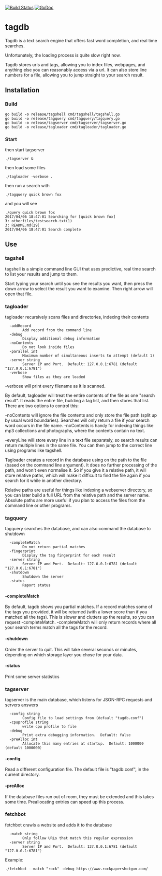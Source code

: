 [![Build Status](https://travis-ci.org/donomii/tagdb.svg?branch=master)](https://travis-ci.org/donomii/tagdb)
[![GoDoc](https://godoc.org/github.com/donomii/tagdb?status.svg)](https://godoc.org/github.com/donomii/tagdb)

# tagdb

Tagdb is a text search engine that offers fast word completion, and real time searches.

Unfortunately, the loading process is quite slow right now.

Tagdb stores urls and tags, allowing you to index files, webpages, and anything else you can reasonably access via a url.  It can also store line numbers for a file, allowing you to jump straight to your search result.

## Installation

### Build

    go build -o release/tagshell cmd/tagshell/tagshell.go
    go build -o release/tagquery cmd/tagquery/tagquery.go 
    go build -o release/tagserver cmd/tagserver/tagserver.go
    go build -o release/tagloader cmd/tagloader/tagloader.go

### Start

then start tagserver

    ./tagserver &

then load some files

    ./tagloader -verbose .

then run a search with

    ./tagquery quick brown fox

and you will see

    ./query quick brown fox
    2017/04/06 18:47:01 Searching for [quick brown fox]
    3: otherfiles/testsearch.txt(1)
    3: README.md(29)
    2017/04/06 18:47:01 Search complete

## Use


### tagshell

tagshell is a simple command line GUI that uses predictive, real time search to list your results and jump to them.

Start typing your search until you see the results you want, then press the down arrow to select the result you want to examine.  Then right arrow will open that file.
    
### tagloader

tagloader recursively scans files and directories, indexing their contents

      -addRecord
            Add record from the command line
      -debug
            Display additional debug information
      -noContents
            Do not look inside files
      -parallel int
            Maximum number of simultaneous inserts to attempt (default 1)
      -server string
            Server IP and Port.  Default: 127.0.0.1:6781 (default "127.0.0.1:6781")
      -verbose
            Show files as they are loaded

-verbose will print every filename as it is scanned.

By default, tagloader will treat the entire contents of the file as one "search result".  It reads the entire file, building a tag list, and then stores that list.  There are two options to control this:

-noContents will ignore the file contents and only store the file path (split up by usual word boundaries).  Searches will only return a file if your search word occurs in the file name.  -noContents is handy for indexing things like mp3 collections and photographs, where the contents contain no text.

-everyLine will store every line in a text file separately, so search results can return multiple lines in the same file.  You can then jump to the correct line using programs like tagshell.

Tagloader creates a record in the database using on the path to the file (based on the command line argument).  It does no further processing of the path, and won't even normalise it.  So if you give it a relative path, it will store relative paths, which will make it difficult to find the file again if you search for it while in another directory.

Relative paths are useful for things like indexing a webserver directory, so you can later build a full URL from the relative path and the server name.  Absolute paths are more useful if you plan to access the files from the command line or other programs.


### tagquery

tagquery searches the database, and can also command the database to shutdown

      -completeMatch
            Do not return partial matches
      -fingerprint
            Display the tag fingerprint for each result
      -server string
            Server IP and Port.  Default: 127.0.0.1:6781 (default "127.0.0.1:6781")
      -shutdown
            Shutdown the server
      -status
            Report status

#### -completeMatch

By default, tagdb shows you partial matches.  If a record matches some of the tags you provided, it will be returned (with a lower score than if you matched all the tags).  This is slower and clutters up the results, so you can request -completeMatch.  -completeMatch will only return records where all your search terms match all the tags for the record.

#### -shutdown

Order the server to quit.  This will take several seconds or minutes, depending on which storage layer you chose for your data.

#### -status

Print some server statistics


### tagserver

tagserver is the main database, which listens for JSON-RPC requests and servers answers

      -config string
            Config file to load settings from (default "tagdb.conf")
      -cpuprofile string
            write cpu profile to file
      -debug
            Print extra debugging information.  Default: false
      -preAlloc int
            Allocate this many entries at startup.  Default: 1000000 (default 1000000)

#### -config

Read a different configuration file.  The default file is "tagdb.conf", in the current directory.

#### -preAlloc

If the database files run out of room, they must be extended and this takes some time.  Preallocating entries can speed up this process.

### fetchbot

fetchbot crawls a website and adds it to the database

      -match string
            Only follow URLs that match this regular expression
      -server string
            Server IP and Port.  Default: 127.0.0.1:6781 (default "127.0.0.1:6781")

Example:

    ./fetchbot --match "rock" -debug https://www.rockpapershotgun.com/


